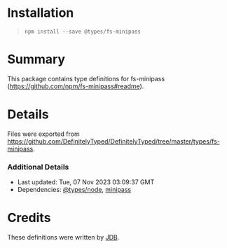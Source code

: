 # Installation
> `npm install --save @types/fs-minipass`

# Summary
This package contains type definitions for fs-minipass (https://github.com/npm/fs-minipass#readme).

# Details
Files were exported from https://github.com/DefinitelyTyped/DefinitelyTyped/tree/master/types/fs-minipass.

### Additional Details
 * Last updated: Tue, 07 Nov 2023 03:09:37 GMT
 * Dependencies: [@types/node](https://npmjs.com/package/@types/node), [minipass](https://npmjs.com/package/minipass)

# Credits
These definitions were written by [JDB](https://github.com/legodude17).
